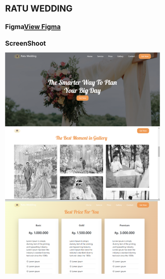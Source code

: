 # RATU WEDDING
## Figma<a href="https://www.figma.com/file/tWZ4Ij1EHEh0IhmYmHkXuo/WEDDDING-ORGANIZER?node-id=1%3A2&t=UWUJuprW3MOUCJjd-1" target="_blank">View Figma</a>

## ScreenShoot

![](/img/1.png)
![](/img/2.png)
![](/img/3.png)